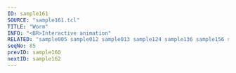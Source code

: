 ```yaml
---
ID: sample161
SOURCE: "sample161.tcl"
TITLE: "Worm"
INFO: "<BR>Interactive animation"
RELATED: "sample005 sample012 sample013 sample124 sample136 sample156 sample156b"
seqNo: 85
prevID: sample160
nextID: sample162
---
```

